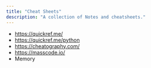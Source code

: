 ```yaml
---
title: "Cheat Sheets"
description: "A collection of Notes and cheatsheets."
---
```



- https://quickref.me/ 
- https://quickref.me/python
- https://cheatography.com/
- https://masscode.io/ 
- Memory
